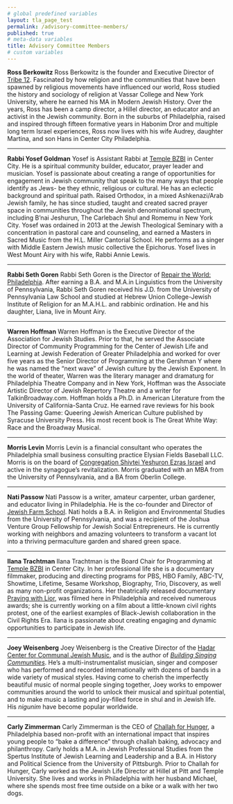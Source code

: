 ```yaml
---
# global predefined variables
layout: tla_page_test
permalink: /advisory-committee-members/
published: true
# meta-data variables
title: Advisory Committee Members
# custom variables
---
```


**Ross Berkowitz**
Ross Berkowitz is the founder and Executive Director of [Tribe 12](http://www.tribe12.org/). Fascinated by how religion and the communities that have been spawned by religious movements have influenced our world, Ross studied the history and sociology of religion at Vassar College and New York University, where he earned his MA in Modern Jewish History. Over the years, Ross has been a camp director, a Hillel director, an educator and an activist in the Jewish community. Born in the suburbs of Philadelphia, raised and inspired through fifteen formative years in Habonim Dror and multiple long term Israel experiences, Ross now lives with his wife Audrey, daughter Martina, and son Hans in Center City Philadelphia.

___

**Rabbi Yosef Goldman**
Yosef is Assistant Rabbi at [Temple BZBI](http://www.bzbi.org/) in Center City. He is a spiritual community builder, educator, prayer leader and musician. Yosef is passionate about creating a range of opportunities for engagement in Jewish community that speak to the many ways that people identify as Jews- be they ethnic, religious or cultural. He has an eclectic background and spiritual path. Raised Orthodox, in a mixed Ashkenazi/Arab Jewish family, he has since studied, taught and created sacred prayer space in communities throughout the Jewish denominational spectrum, including B’nai Jeshurun, The Carlebach Shul and Romemu in New York City. Yosef was ordained in 2013 at the Jewish Theological Seminary with a concentration in pastoral care and counseling, and earned a Masters in Sacred Music from the H.L. Miller Cantorial School. He performs as a singer with Middle Eastern Jewish music collective the Epichorus. Yosef lives in West Mount Airy with his wife, Rabbi Annie Lewis.

___

**Rabbi Seth Goren**
Rabbi Seth Goren is the Director of [Repair the World: Philadelphia](http://www.werepair.org/). After earning a B.A. and M.A.in Linguistics from the University of Pennsylvania, Rabbi Seth Goren received his J.D. from the University of Pennsylvania Law School and studied at Hebrew Union College-Jewish Institute of Religion for an M.A.H.L. and rabbinic ordination. He and his daughter, Liana, live in Mount Airy.

___

**Warren Hoffman**
Warren Hoffman is the Executive Director of the Association for Jewish Studies. Prior to that, he served the Associate Director of Community Programming for the Center of Jewish Life and Learning at Jewish Federation of Greater Philadelphia and worked for over five years as the Senior Director of Programming at the Gershman Y where he was named the “next wave” of Jewish culture by the Jewish Exponent. In the world of theater, Warren was the literary manager and dramaturg for Philadelphia Theatre Company and in New York, Hoffman was the Associate Artistic Director of Jewish Repertory Theatre and a writer for TalkinBroadway.com. Hoffman holds a Ph.D. in American Literature from the University of California-Santa Cruz. He earned rave reviews for his book The Passing Game: Queering Jewish American Culture published by Syracuse University Press. His most recent book is The Great White Way: Race and the Broadway Musical.

___

**Morris Levin**
Morris Levin is a financial consultant who operates the Philadelphia small business consulting practice Elysian Fields Baseball LLC. Morris is on the board of [Congregation Shivtei Yeshuron Ezras Israel](http://www.thelittleshul.org/) and active in the synagogue’s revitalization. Morris graduated with an MBA from the University of Pennsylvania, and a BA from Oberlin College.

___
        
**Nati Passow**
Nati Passow is a writer, amateur carpenter, urban gardener, and educator living in Philadelphia. He is the co-founder and Director of [Jewish Farm School](http://www.jewishfarmschool.org/). Nati holds a B.A. in Religion and Environmental Studies from the University of Pennsylvania, and was a recipient of the Joshua Venture Group Fellowship for Jewish Social Entrepreneurs. He is currently working with neighbors and amazing volunteers to transform a vacant lot into a thriving permaculture garden and shared green space.

___
        
**Ilana Trachtman**
Ilana Trachtman is the Board Chair for Programming at [Temple BZBI](http://www.bzbi.org/) in Center City. In her professional life she is a documentary filmmaker, producing and directing programs for PBS, HBO Family, ABC-TV, Showtime, Lifetime, Sesame Workshop, Biography, Trio, Discovery, as well as many non-profit organizations. Her theatrically released documentary [Praying with Lior](http://www.prayingwithlior.com/), was filmed here in Philadelphia and received numerous awards; she is currently working on a film about a little-known civil rights protest, one of the earliest examples of Black-Jewish collaboration in the Civil Rights Era. Ilana is passionate about creating engaging and dynamic opportunities to participate in Jewish life.

___
        
**Joey Weisenberg**
Joey Weisenberg is the Creative Director of the [Hadar Center for Communal Jewish Music](http://www.mechonhadar.org/programs/singing-communities-intensive), and is the author of [_Building Singing Communities_](http://www.mechonhadar.org/tefillah-music/books). He’s a multi-instrumentalist musician, singer and composer who has performed and recorded internationally with dozens of bands in a wide variety of musical styles. Having come to cherish the imperfectly beautiful music of normal people singing together, Joey works to empower communities around the world to unlock their musical and spiritual potential, and to make music a lasting and joy-filled force in shul and in Jewish life. His _nigunim_ have become popular worldwide.

___
        
**Carly Zimmerman**
Carly Zimmerman is the CEO of [Challah for Hunger](http://challahforhunger.org/), a Philadelphia based non-profit with an international impact that inspires young people to “bake a difference” through challah baking, advocacy and philanthropy. Carly holds a M.A. in Jewish Professional Studies from the Spertus Institute of Jewish Learning and Leadership and a B.A. in History and Political Science from the University of Pittsburgh. Prior to Challah for Hunger, Carly worked as the Jewish Life Director at Hillel at Pitt and Temple University. She lives and works in Philadelphia with her husband Michael, where she spends most free time outside on a bike or a walk with her two dogs.
